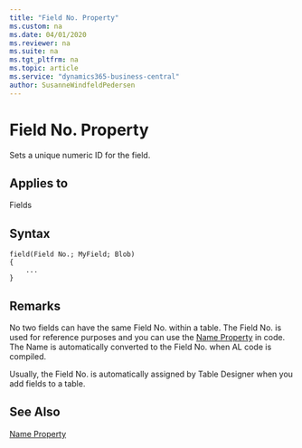 ```yaml
---
title: "Field No. Property"
ms.custom: na
ms.date: 04/01/2020
ms.reviewer: na
ms.suite: na
ms.tgt_pltfrm: na
ms.topic: article
ms.service: "dynamics365-business-central"
author: SusanneWindfeldPedersen
---
```


# Field No. Property
Sets a unique numeric ID for the field.  
  
## Applies to  
 Fields  

## Syntax
```
field(Field No.; MyField; Blob)
{
    ...
}
```
 
## Remarks  

No two fields can have the same Field No. within a table. The Field No. is used for reference purposes and you can use the [Name Property](devenv-name-property.md) in code. The Name is automatically converted to the Field No. when AL code is compiled.  
  
Usually, the Field No. is automatically assigned by Table Designer when you add fields to a table.  
  
## See Also  

[Name Property](devenv-name-property.md)